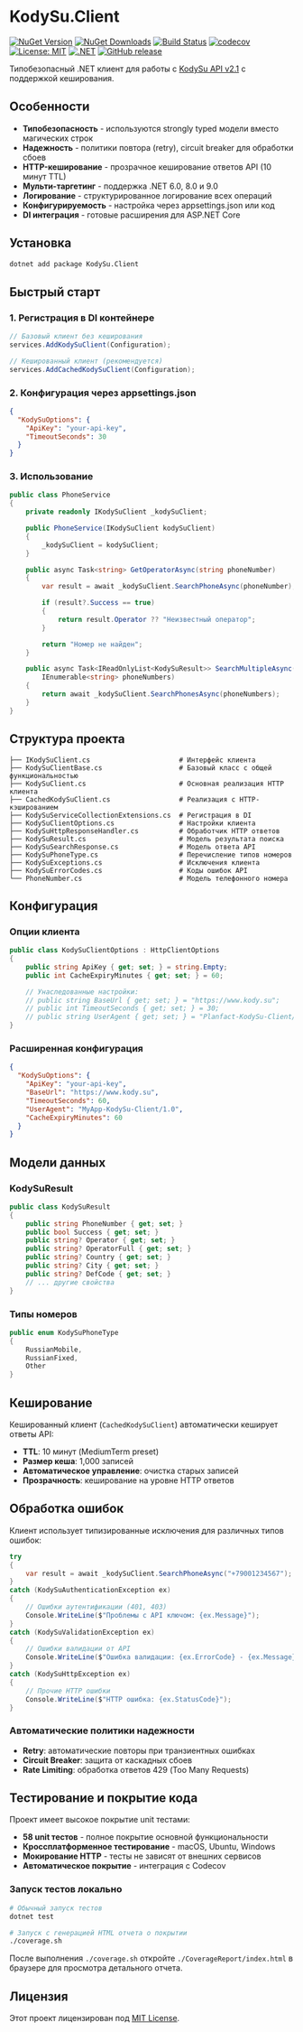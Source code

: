 # KodySu.Client

[![NuGet Version](https://img.shields.io/nuget/v/KodySu.Client.svg)](https://www.nuget.org/packages/KodySu.Client/)
[![NuGet Downloads](https://img.shields.io/nuget/dt/KodySu.Client.svg)](https://www.nuget.org/packages/KodySu.Client/)
[![Build Status](https://github.com/planfact/KodySu.Client/workflows/Build%20%26%20Test/badge.svg)](https://github.com/planfact/KodySu.Client/actions)
[![codecov](https://codecov.io/gh/planfact/KodySu.Client/branch/main/graph/badge.svg)](https://codecov.io/gh/planfact/KodySu.Client)
[![License: MIT](https://img.shields.io/badge/License-MIT-yellow.svg)](https://opensource.org/licenses/MIT)
[![.NET](https://img.shields.io/badge/.NET-6.0%20%7C%208.0%20%7C%209.0-blue)](https://dotnet.microsoft.com/)
[![GitHub release](https://img.shields.io/github/release/planfact/KodySu.Client.svg)](https://github.com/planfact/KodySu.Client/releases)

Типобезопасный .NET клиент для работы с [KodySu API v2.1](https://www.kody.su/api?docs) с поддержкой кеширования.

## Особенности

- **Типобезопасность** - используются strongly typed модели вместо магических строк
- **Надежность** - политики повтора (retry), circuit breaker для обработки сбоев
- **HTTP-кеширование** - прозрачное кеширование ответов API (10 минут TTL)
- **Мульти-таргетинг** - поддержка .NET 6.0, 8.0 и 9.0
- **Логирование** - структурированное логирование всех операций
- **Конфигурируемость** - настройка через appsettings.json или код
- **DI интеграция** - готовые расширения для ASP.NET Core

## Установка

```bash
dotnet add package KodySu.Client
```

## Быстрый старт

### 1. Регистрация в DI контейнере

```csharp
// Базовый клиент без кеширования
services.AddKodySuClient(Configuration);

// Кешированный клиент (рекомендуется)
services.AddCachedKodySuClient(Configuration);
```

### 2. Конфигурация через appsettings.json

```json
{
  "KodySuOptions": {
    "ApiKey": "your-api-key",
    "TimeoutSeconds": 30
  }
}
```

### 3. Использование

```csharp
public class PhoneService
{
    private readonly IKodySuClient _kodySuClient;

    public PhoneService(IKodySuClient kodySuClient)
    {
        _kodySuClient = kodySuClient;
    }

    public async Task<string> GetOperatorAsync(string phoneNumber)
    {
        var result = await _kodySuClient.SearchPhoneAsync(phoneNumber);

        if (result?.Success == true)
        {
            return result.Operator ?? "Неизвестный оператор";
        }

        return "Номер не найден";
    }

    public async Task<IReadOnlyList<KodySuResult>> SearchMultipleAsync(
        IEnumerable<string> phoneNumbers)
    {
        return await _kodySuClient.SearchPhonesAsync(phoneNumbers);
    }
}
```

## Структура проекта

```text
├── IKodySuClient.cs                      # Интерфейс клиента
├── KodySuClientBase.cs                   # Базовый класс с общей функциональностью
├── KodySuClient.cs                       # Основная реализация HTTP клиента
├── CachedKodySuClient.cs                 # Реализация с HTTP-кэшированием
├── KodySuServiceCollectionExtensions.cs  # Регистрация в DI
├── KodySuClientOptions.cs                # Настройки клиента
├── KodySuHttpResponseHandler.cs          # Обработчик HTTP ответов
├── KodySuResult.cs                       # Модель результата поиска
├── KodySuSearchResponse.cs               # Модель ответа API
├── KodySuPhoneType.cs                    # Перечисление типов номеров
├── KodySuExceptions.cs                   # Исключения клиента
├── KodySuErrorCodes.cs                   # Коды ошибок API
└── PhoneNumber.cs                        # Модель телефонного номера
```

## Конфигурация

### Опции клиента

```csharp
public class KodySuClientOptions : HttpClientOptions
{
    public string ApiKey { get; set; } = string.Empty;
    public int CacheExpiryMinutes { get; set; } = 60;

    // Унаследованные настройки:
    // public string BaseUrl { get; set; } = "https://www.kody.su";
    // public int TimeoutSeconds { get; set; } = 30;
    // public string UserAgent { get; set; } = "Planfact-KodySu-Client/1.0";
}
```

### Расширенная конфигурация

```json
{
  "KodySuOptions": {
    "ApiKey": "your-api-key",
    "BaseUrl": "https://www.kody.su",
    "TimeoutSeconds": 60,
    "UserAgent": "MyApp-KodySu-Client/1.0",
    "CacheExpiryMinutes": 60
  }
}
```

## Модели данных

### KodySuResult

```csharp
public class KodySuResult
{
    public string PhoneNumber { get; set; }
    public bool Success { get; set; }
    public string? Operator { get; set; }
    public string? OperatorFull { get; set; }
    public string? Country { get; set; }
    public string? City { get; set; }
    public string? DefCode { get; set; }
    // ... другие свойства
}
```

### Типы номеров

```csharp
public enum KodySuPhoneType
{
    RussianMobile,
    RussianFixed,
    Other
}
```

## Кеширование

Кешированный клиент (`CachedKodySuClient`) автоматически кеширует ответы API:

- **TTL**: 10 минут (MediumTerm preset)
- **Размер кеша**: 1,000 записей
- **Автоматическое управление**: очистка старых записей
- **Прозрачность**: кеширование на уровне HTTP ответов

## Обработка ошибок

Клиент использует типизированные исключения для различных типов ошибок:

```csharp
try
{
    var result = await _kodySuClient.SearchPhoneAsync("+79001234567");
}
catch (KodySuAuthenticationException ex)
{
    // Ошибки аутентификации (401, 403)
    Console.WriteLine($"Проблемы с API ключом: {ex.Message}");
}
catch (KodySuValidationException ex)
{
    // Ошибки валидации от API
    Console.WriteLine($"Ошибка валидации: {ex.ErrorCode} - {ex.Message}");
}
catch (KodySuHttpException ex)
{
    // Прочие HTTP ошибки
    Console.WriteLine($"HTTP ошибка: {ex.StatusCode}");
}
```

### Автоматические политики надежности

- **Retry**: автоматические повторы при транзиентных ошибках
- **Circuit Breaker**: защита от каскадных сбоев
- **Rate Limiting**: обработка ответов 429 (Too Many Requests)

## Тестирование и покрытие кода

Проект имеет высокое покрытие unit тестами:

- **58 unit тестов** - полное покрытие основной функциональности
- **Кроссплатформенное тестирование** - macOS, Ubuntu, Windows
- **Мокирование HTTP** - тесты не зависят от внешних сервисов
- **Автоматическое покрытие** - интеграция с Codecov

### Запуск тестов локально

```bash
# Обычный запуск тестов
dotnet test

# Запуск с генерацией HTML отчета о покрытии
./coverage.sh
```

После выполнения `./coverage.sh` откройте `./CoverageReport/index.html` в браузере для просмотра детального отчета.

## Лицензия

Этот проект лицензирован под [MIT License](LICENSE).
